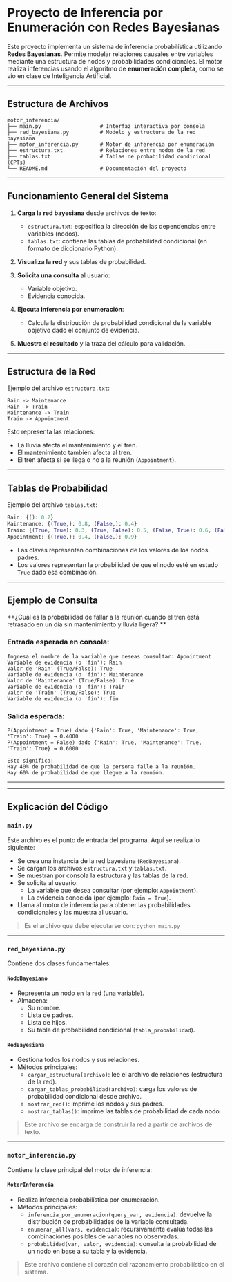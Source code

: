 
# Proyecto de Inferencia por Enumeración con Redes Bayesianas

Este proyecto implementa un sistema de inferencia probabilística utilizando **Redes Bayesianas**. Permite modelar relaciones causales entre variables mediante una estructura de nodos y probabilidades condicionales. El motor realiza inferencias usando el algoritmo de **enumeración completa**, como se vio en clase de Inteligencia Artificial.

---

## Estructura de Archivos

```plaintext
motor_inferencia/
├── main.py                   # Interfaz interactiva por consola
├── red_bayesiana.py          # Modelo y estructura de la red bayesiana
├── motor_inferencia.py       # Motor de inferencia por enumeración
├── estructura.txt            # Relaciones entre nodos de la red
├── tablas.txt                # Tablas de probabilidad condicional (CPTs)
└── README.md                 # Documentación del proyecto
```

---

## Funcionamiento General del Sistema

1. **Carga la red bayesiana** desde archivos de texto:
   - `estructura.txt`: especifica la dirección de las dependencias entre variables (nodos).
   - `tablas.txt`: contiene las tablas de probabilidad condicional (en formato de diccionario Python).

2. **Visualiza la red** y sus tablas de probabilidad.

3. **Solicita una consulta** al usuario:
   - Variable objetivo.
   - Evidencia conocida.

4. **Ejecuta inferencia por enumeración**:
   - Calcula la distribución de probabilidad condicional de la variable objetivo dado el conjunto de evidencia.

5. **Muestra el resultado** y la traza del cálculo para validación.

---

## Estructura de la Red

Ejemplo del archivo `estructura.txt`:

```plaintext
Rain -> Maintenance
Rain -> Train
Maintenance -> Train
Train -> Appointment
```

Esto representa las relaciones:
- La lluvia afecta el mantenimiento y el tren.
- El mantenimiento también afecta al tren.
- El tren afecta si se llega o no a la reunión (`Appointment`).

---

## Tablas de Probabilidad

Ejemplo del archivo `tablas.txt`:

```python
Rain: {(): 0.2}
Maintenance: {(True,): 0.8, (False,): 0.4}
Train: {(True, True): 0.3, (True, False): 0.5, (False, True): 0.6, (False, False): 0.7}
Appointment: {(True,): 0.4, (False,): 0.9}
```

- Las claves representan combinaciones de los valores de los nodos padres.
- Los valores representan la probabilidad de que el nodo esté en estado `True` dado esa combinación.

---

## Ejemplo de Consulta 

**¿Cuál es la probabilidad de fallar a la reunión cuando el tren está retrasado en un día sin mantenimiento y lluvia ligera? **

### Entrada esperada en consola:

```
Ingresa el nombre de la variable que deseas consultar: Appointment
Variable de evidencia (o 'fin'): Rain
Valor de 'Rain' (True/False): True
Variable de evidencia (o 'fin'): Maintenance
Valor de 'Maintenance' (True/False): True
Variable de evidencia (o 'fin'): Train
Valor de 'Train' (True/False): True
Variable de evidencia (o 'fin'): fin
```

### Salida esperada:

```
P(Appointment = True) dado {'Rain': True, 'Maintenance': True, 'Train': True} → 0.4000
P(Appointment = False) dado {'Rain': True, 'Maintenance': True, 'Train': True} → 0.6000

Esto significa:
Hay 40% de probabilidad de que la persona falle a la reunión.
Hay 60% de probabilidad de que llegue a la reunión.
```

---




---

## Explicación del Código 

### `main.py`

Este archivo es el punto de entrada del programa. Aquí se realiza lo siguiente:

- Se crea una instancia de la red bayesiana (`RedBayesiana`).
- Se cargan los archivos `estructura.txt` y `tablas.txt`.
- Se muestran por consola la estructura y las tablas de la red.
- Se solicita al usuario:
  - La variable que desea consultar (por ejemplo: `Appointment`).
  - La evidencia conocida (por ejemplo: `Rain = True`).
- Llama al motor de inferencia para obtener las probabilidades condicionales y las muestra al usuario.

> Es el archivo que debe ejecutarse con: `python main.py`

---

### `red_bayesiana.py`

Contiene dos clases fundamentales:

#### `NodoBayesiano`
- Representa un nodo en la red (una variable).
- Almacena:
  - Su nombre.
  - Lista de padres.
  - Lista de hijos.
  - Su tabla de probabilidad condicional (`tabla_probabilidad`).

#### `RedBayesiana`
- Gestiona todos los nodos y sus relaciones.
- Métodos principales:
  - `cargar_estructura(archivo)`: lee el archivo de relaciones (estructura de la red).
  - `cargar_tablas_probabilidad(archivo)`: carga los valores de probabilidad condicional desde archivo.
  - `mostrar_red()`: imprime los nodos y sus padres.
  - `mostrar_tablas()`: imprime las tablas de probabilidad de cada nodo.

> Este archivo se encarga de construir la red a partir de archivos de texto.

---

### `motor_inferencia.py`

Contiene la clase principal del motor de inferencia:

#### `MotorInferencia`
- Realiza inferencia probabilística por enumeración.
- Métodos principales:
  - `inferencia_por_enumeracion(query_var, evidencia)`: devuelve la distribución de probabilidades de la variable consultada.
  - `enumerar_all(vars, evidencia)`: recursivamente evalúa todas las combinaciones posibles de variables no observadas.
  - `probabilidad(var, valor, evidencia)`: consulta la probabilidad de un nodo en base a su tabla y la evidencia.

> Este archivo contiene el corazón del razonamiento probabilístico en el sistema.

